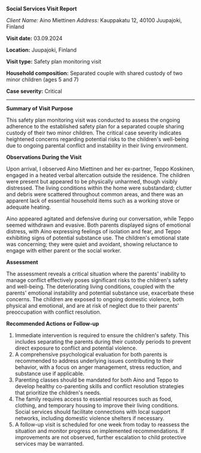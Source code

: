 **Social Services Visit Report**

*Client Name:* Aino Miettinen
*Address:* Kauppakatu 12, 40100 Juupajoki, Finland

**Visit date:** 03.09.2024

**Location:** Juupajoki, Finland

**Visit type:** Safety plan monitoring visit

**Household composition:** Separated couple with shared custody of two minor children (ages 5 and 7)

**Case severity:** Critical

---

**Summary of Visit Purpose**

This safety plan monitoring visit was conducted to assess the ongoing adherence to the established safety plan for a separated couple sharing custody of their two minor children. The critical case severity indicates heightened concerns regarding potential risks to the children's well-being due to ongoing parental conflict and instability in their living environment.

**Observations During the Visit**

Upon arrival, I observed Aino Miettinen and her ex-partner, Teppo Koskinen, engaged in a heated verbal altercation outside the residence. The children were present but appeared to be physically unharmed, though visibly distressed. The living conditions within the home were substandard; clutter and debris were scattered throughout common areas, and there was an apparent lack of essential household items such as a working stove or adequate heating.

Aino appeared agitated and defensive during our conversation, while Teppo seemed withdrawn and evasive. Both parents displayed signs of emotional distress, with Aino expressing feelings of isolation and fear, and Teppo exhibiting signs of potential substance use. The children's emotional state was concerning; they were quiet and avoidant, showing reluctance to engage with either parent or the social worker.

**Assessment**

The assessment reveals a critical situation where the parents' inability to manage conflict effectively poses significant risks to the children's safety and well-being. The deteriorating living conditions, coupled with the parents' emotional instability and potential substance use, exacerbate these concerns. The children are exposed to ongoing domestic violence, both physical and emotional, and are at risk of neglect due to their parents' preoccupation with conflict resolution.

**Recommended Actions or Follow-up**

1. Immediate intervention is required to ensure the children's safety. This includes separating the parents during their custody periods to prevent direct exposure to conflict and potential violence.
2. A comprehensive psychological evaluation for both parents is recommended to address underlying issues contributing to their behavior, with a focus on anger management, stress reduction, and substance use if applicable.
3. Parenting classes should be mandated for both Aino and Teppo to develop healthy co-parenting skills and conflict resolution strategies that prioritize the children's needs.
4. The family requires access to essential resources such as food, clothing, and temporary housing to improve their living conditions. Social services should facilitate connections with local support networks, including domestic violence shelters if necessary.
5. A follow-up visit is scheduled for one week from today to reassess the situation and monitor progress on implemented recommendations. If improvements are not observed, further escalation to child protective services may be warranted.